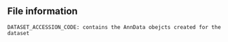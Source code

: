 ## File information

```
DATASET_ACCESSION_CODE: contains the AnnData obejcts created for the dataset
```
